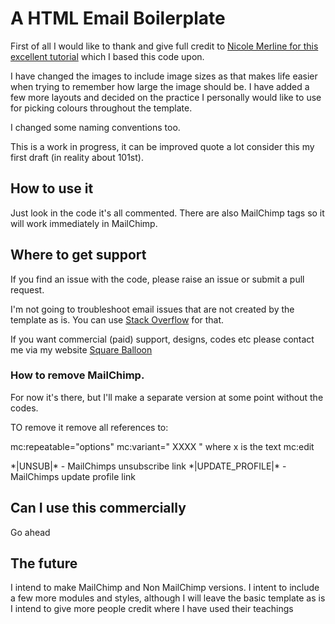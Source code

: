 # A HTML Email Boilerplate

First of all I would like to thank and give full credit to [Nicole Merline for this excellent tutorial](https://webdesign.tutsplus.com/tutorials/creating-a-future-proof-responsive-email-without-media-queries--cms-23919) which I based this code upon.

I have changed the images to include image sizes as that makes life easier when trying to remember how large the image should be.  I have added a few more layouts and decided on the practice I personally would like to use for picking colours throughout the template.

I changed some naming conventions too.

This is a work in progress, it can be improved quote a lot consider this my first draft (in reality about 101st).

## How to use it

Just look in the code it's all commented.  There are also MailChimp tags so it will work immediately in MailChimp.

## Where to get support

If you find an issue with the code, please raise an issue or submit a pull request.  

I'm not going to troubleshoot email issues that are not created by the template as is.  You can use [Stack Overflow](https://stackoverflow.com) for that.

If you want commercial (paid) support, designs, codes etc please contact me via my website [Square Balloon](https://www.squareballoon.co.uk)

### How to remove MailChimp.

For now it's there, but I'll make a separate version at some point without the codes.

TO remove it remove all references to:

mc:repeatable="options" 
mc:variant="  XXXX   " where x is the text
mc:edit

\*|UNSUB|* - MailChimps unsubscribe link
\*|UPDATE_PROFILE|* - MailChimps update profile link

 ## Can I use this commercially
 
 Go ahead
 
 ## The future
 
 I intend to make MailChimp and Non MailChimp versions.
 I intent to include a few more modules and styles, although I will leave the basic template as is
 I intend to give more people credit where I have used their teachings